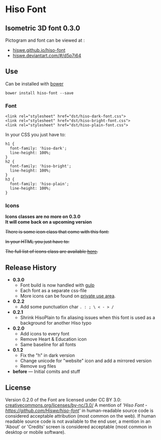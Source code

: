 # Hiso Font

## Isometric 3D font 0.3.0

Pictogram and font can be viewed at :

- [hiswe.github.io/hiso-font](http://hiswe.github.io/hiso-font)
- [hiswe.deviantart.com/#/d5p7i64](http://hiswe.deviantart.com/#/d5p7i64)

## Use
Can be installed with [bower](http://bower.io/)

```
bower install hiso-font --save
```

### Font

```
<link rel="stylesheet" href="dst/hiso-dark-font.css">
<link rel="stylesheet" href="dst/hiso-bright-font.css">
<link rel="stylesheet" href="dst/hiso-plain-font.css">
```

In your CSS you just have to:

```
h1 {
  font-family: 'hiso-dark';
  line-height: 100%;
}
h2 {
  font-family: 'hiso-bright';
  line-height: 100%;
}
h3 {
  font-family: 'hiso-plain';
  line-height: 100%;
}
```
### Icons

**Icons classes are no more on 0.3.0**   
**It will come back on a upcoming version**

~~There is some icon class that come with this font:~~

~~<link rel="stylesheet" href="font/hicon.css">~~

~~In your HTML you just have to:~~

~~<span class="hicon mail"></span>~~

~~The full list of icons class are available [here](https://github.com/Hiswe/hiso-font/blob/master/font/hicon.css).~~

## Release History

- **0.3.0**
  - Font build is now handled with [gulp](gulpjs.com)
  - Each font as a separate css-file
  - More icons can be found on [private use area](http://en.wikipedia.org/wiki/Private_Use_Areas).
- **0.2.2**
  - Add some punctuation char ```. : ; \ < - > / ```
- **0.2.1**
  - Shrink HisoPlain to fix aliasing issues when this font is used as a background for another Hiso typo
- **0.2.0**
  - Add icons to every font
  - Remove Heart &amp; Education icon
  - Same baseline for all fonts
- **0.1.2**
  - Fix the "h" in dark version
  - Change unicode for "website" icon and add a mirrored version
  - Remove svg files
- **before** — Initial comits and stuff

## License
Version 0.2.0 of the Font are licensed under CC BY 3.0:
[creativecommons.org/licenses/by-nc/3.0/](http://creativecommons.org/licenses/by-nc/3.0/)
A mention of *'Hiso Font - https://github.com/Hiswe/hiso-font'*
in human-readable source code is considered acceptable attribution (most common on the
web).
If human readable source code is not available to the end user, a mention in an 'About'
or 'Credits' screen is considered acceptable (most common in desktop or mobile software).
